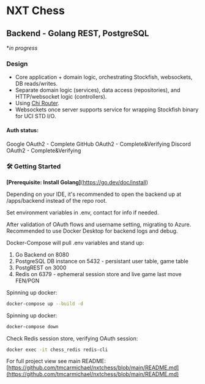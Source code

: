 # NXT Chess

## Backend - Golang REST, PostgreSQL

\*_in progress_

### Design

- Core application + domain logic, orchestrating Stockfish, websockets, DB reads/writes.
- Separate domain logic (services), data access (repositories), and HTTP/websocket logic (controllers).
- Using [Chi Router](https://github.com/go-chi/chi).
- Websockets once server supports service for wrapping Stockfish binary for UCI STD I/O.

#### Auth status:

Google OAuth2 - Complete
GitHub OAuth2 - Complete&Verifying
Discord OAuth2 - Complete&Verifying

### 🛠️ Getting Started

**[Prerequisite: Install Golang]**(https://go.dev/doc/install)

Depending on your IDE, it's recommended to open the backend up at /apps/backend instead of the repo root.

Set environment variables in .env, contact for info if needed.

After validation of OAuth flows and username setting, migrating to Azure. Recommended to use Docker Desktop for backend logs and debug.

Docker-Compose will pull .env variables and stand up:

1. Go Backend on 8080
2. PostgreSQL DB instance on 5432 - persistant user table, game table
3. PostgREST on 3000
4. Redis on 6379 - ephemeral session store and live game last move FEN/PGN

Spinning up docker:

```bash
docker-compose up --build -d
```

Spinning up docker:

```bash
docker-compose down
```

Check Redis session store, verifying OAuth session:

```bash
docker exec -it chess_redis redis-cli
```

For full project view see main README: [https://github.com/tmcarmichael/nxtchess/blob/main/README.md](https://github.com/tmcarmichael/nxtchess/blob/main/README.md)
